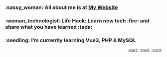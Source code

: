 <div>
  <h3>:sassy_woman: All about me is at <a href="https://annchee.github.io/">My Website</a></h3>
  <h3>:woman_technologist: Life Hack: Learn new tech :fire: and share what you have learned :tada:</h3>
  <h3>:seedling: I’m currently learning Vue3, PHP & MySQL </h3>
  <p align="right"><small >:star2:  :star2: :star2:</small></p>
</div>

<!---
annchee/annchee is a ✨ special ✨ repository because its `README.md` (this file) appears on your GitHub profile.
You can click the Preview link to take a look at your changes.
--->
